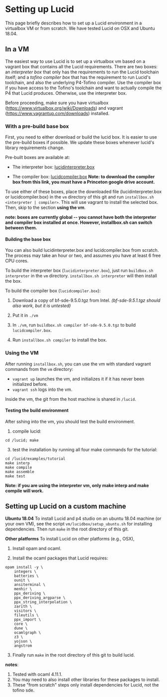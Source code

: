 # Setting up Lucid

This page briefly describes how to set up a Lucid environment in a virtualbox VM or from scratch. We have tested Lucid on OSX and Ubuntu 18.04. 


## In a VM
The easiest way to use Lucid is to set up a virtualbox vm based on a vagrant box that contains all the Lucid requirements. There are two boxes: an *interpreter box* that only has the requirements to run the Lucid toolchain itself; and a *tofino compiler box* that has the requirement to run Lucid's toolchain, and also the underlying P4-Tofino compiler. Use the compiler box if you have access to the Tofino's toolchain and want to actually compile the P4 that Lucid produces. Otherwise, use the interpreter box. 

Before proceeding, make sure you have virtualbox (https://www.virtualbox.org/wiki/Downloads) and vagrant (https://www.vagrantup.com/downloads) installed. 

### With a pre-build base box

First, you need to either download or build the lucid box. It is easier to use the pre-build boxes if possible. We update these boxes whenever lucid's library requirements change. 

Pre-built boxes are available at: 

- The interpreter box: [lucidinterpreter.box](https://drive.google.com/file/d/1bIQXSOM4vZfL3hcz2JJhXKWxNHTNAtpk/view?usp=sharing)

- The compiler box: [lucidcompiler.box](https://drive.google.com/file/d/1wu8PjGdebsHAlj6JwlX0iWp8IFmkx38j/view?usp=sharing) **Note: to download the compiler box from this link, you must have a Princeton google drive account.**

To use either of these boxes, place the downloaded file (lucidinterpreter.box or lucidcompiler.box) in the ``vm`` directory of this git and run ``installbox.sh <interpreter | compiler>``. This will use vagrant to install the selected box. Then, skip to the section **using the vm**.

**note: boxes are currently global -- you cannot have both the interpreter and compiler box installed at once. However, installbox.sh can switch between them.**


#### Building the base box

You can also build lucidinterpreter.box and lucidcompiler.box from scratch. The process may take an hour or two, and assumes you have at least 6 free CPU cores. 

To build the interpreter box (``lucidinterpreter.box``), just run ``buildbox.sh interpreter`` in the ``vm`` directory. ``installbox.sh interpreter`` will then install the box. 

To build the compiler box (``lucidcompiler.box``): 

1. Download a copy of bf-sde-9.5.0.tgz from Intel. *(bf-sde-9.5.1.tgz should also work, but it is untested)*

2. Put it in ``./vm``

3. In ``./vm``, run ``buildbox.sh compiler bf-sde-9.5.0.tgz`` to build ``lucidcompiler.box``.

4. Run ``installbox.sh compiler`` to install the box.


### Using the VM

After running ``installbox.sh``, you can use the vm with standard vagrant commands from the ``vm`` directory:

- ``vagrant up`` launches the vm, and initializes it if it has never been initialized before. 
- ``vagrant ssh`` logs into the vm.

Inside the vm, the git from the host machine is shared in ``/lucid``. 

#### Testing the build environment

After sshing into the vm, you should test the build environment.

1. compile lucid: 
```
cd /lucid; make
```
3. test the installation by running all four make commands for the tutorial: 
```
cd /lucid/examples/tutorial
make interp
make compile
make assemble
make test
```

**Note: if you are using the interpreter vm, only make interp and make compile will work.**


## Setting up Lucid on a custom machine

**Ubuntu 18.04** To install Lucid and p4 studio on an ubuntu 18.04 machine (or your own VM), see the script ``vm/lucidbox/setup_ubuntu.sh`` for installing dependencies. Then run ``make`` in the root directory of this git. 

**Other platforms** To install Lucid on other platforms (e.g., OSX), 

1. Install opam and ocaml. 

2. Install the ocaml packages that Lucid requires: 
```
opam install -y \
    integers \
    batteries \
    ounit \
    ansiterminal \
    menhir \
    ppx_deriving \
    ppx_deriving_argparse \
    ppx_string_interpolation \
    zarith \
    visitors \
    fileutils \
    ppx_import \
    core \
    dune \
    ocamlgraph \
    z3 \
    yojson \
    angstrom
```

3. Finally run ``make`` in the root directory of this git to build lucid.

**notes**: 
1. Tested with ocaml 4.11.1. 
2. You may need to also install other libraries for these packages to install. 
3. These "from scratch" steps only install dependencies for Lucid, not the tofino sde. 
